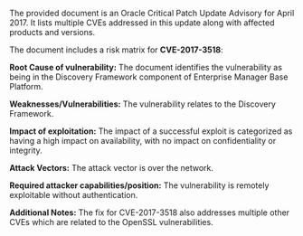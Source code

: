The provided document is an Oracle Critical Patch Update Advisory for April 2017. It lists multiple CVEs addressed in this update along with affected products and versions.

The document includes a risk matrix for **CVE-2017-3518**:

**Root Cause of vulnerability:**  The document identifies the vulnerability as being in the Discovery Framework component of Enterprise Manager Base Platform.

**Weaknesses/Vulnerabilities:** The vulnerability relates to the Discovery Framework.

**Impact of exploitation:** The impact of a successful exploit is categorized as having a high impact on availability, with no impact on confidentiality or integrity.

**Attack Vectors:** The attack vector is over the network.

**Required attacker capabilities/position:**  The vulnerability is remotely exploitable without authentication.

**Additional Notes:** The fix for CVE-2017-3518 also addresses multiple other CVEs which are related to the OpenSSL vulnerabilities.